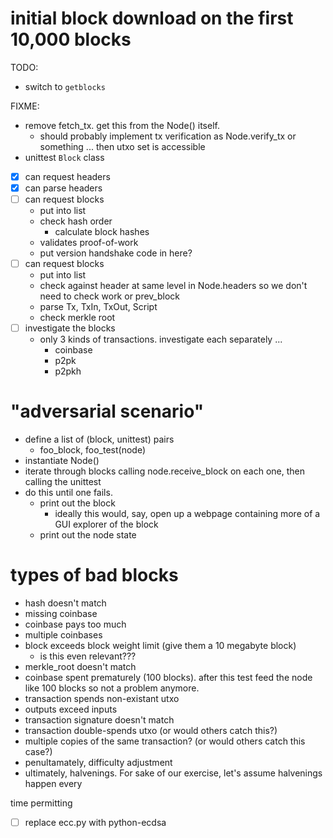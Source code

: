 # initial block download on the first 10,000 blocks

TODO:
- switch to `getblocks`

FIXME:
- remove fetch_tx. get this from the Node() itself.
    - should probably implement tx verification as Node.verify_tx or something ... then utxo set is accessible
- unittest `Block` class

- [x] can request headers
- [x] can parse headers
- [ ] can request blocks
    - put into list
    - check hash order
        - calculate block hashes
    - validates proof-of-work
    - put version handshake code in here?
- [ ] can request blocks
    - put into list
    - check against header at same level in Node.headers so we don't need to check work or prev_block
    - parse Tx, TxIn, TxOut, Script
    - check merkle root
- [ ] investigate the blocks
    - only 3 kinds of transactions. investigate each separately ...
        - coinbase
        - p2pk
        - p2pkh

# "adversarial scenario"    
- define a list of (block, unittest) pairs
    - foo_block, foo_test(node)
- instantiate Node()
- iterate through blocks calling node.receive_block on each one, then calling the unittest 
- do this until one fails. 
    - print out the block
        - ideally this would, say, open up a webpage containing more of a GUI explorer of the block
    - print out the node state
        
# types of bad blocks
- hash doesn't match
- missing coinbase
- coinbase pays too much
- multiple coinbases
- block exceeds block weight limit (give them a 10 megabyte block)
    - is this even relevant???
- merkle_root doesn't match
- coinbase spent prematurely (100 blocks). after this test feed the node like 100 blocks so not a problem anymore.
- transaction spends non-existant utxo
- outputs exceed inputs
- transaction signature doesn't match
- transaction double-spends utxo (or would others catch this?)
- multiple copies of the same transaction? (or would others catch this case?)
- penultamately, difficulty adjustment
- ultimately, halvenings. For sake of our exercise, let's assume halvenings happen every 

time permitting
- [ ] replace ecc.py with python-ecdsa
